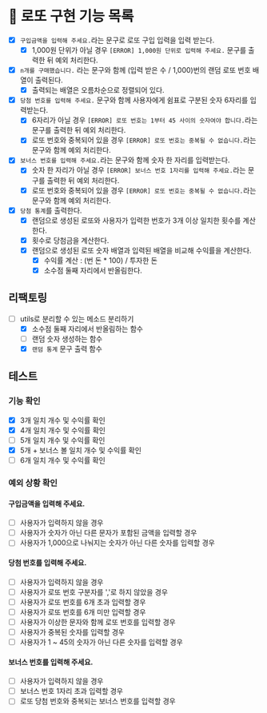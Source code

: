# 🎱 로또 구현 기능 목록

- [x] `구입금액을 입력해 주세요.`라는 문구로 로또 구입 입력을 입력 받는다.
  - [x] 1,000원 단위가 아닐 경우 `[ERROR] 1,000원 단위로 입력해 주세요.` 문구를 출력한 뒤 예외 처리한다.
- [x] `n개를 구매했습니다.` 라는 문구와 함께 (입력 받은 수 / 1,000)번의 랜덤 로또 번호 배열이 출력된다.
  - [x] 출력되는 배열은 오름차순으로 정렬되어 있다.
- [x] `당첨 번호를 입력해 주세요.` 문구와 함께 사용자에게 쉼표로 구분된 숫자 6자리를 입력받는다.
  - [x] 6자리가 아닐 경우 `[ERROR] 로또 번호는 1부터 45 사이의 숫자여야 합니다.`라는 문구를 출력한 뒤 예외 처리한다.
  - [x] 로또 번호와 중복되어 있을 경우 `[ERROR] 로또 번호는 중복될 수 없습니다.`라는 문구와 함께 예외 처리한다.
- [x] `보너스 번호를 입력해 주세요.`라는 문구와 함께 숫자 한 자리를 입력받는다.
  - [x] 숫자 한 자리가 아닐 경우 `[ERROR] 보너스 번호 1자리를 입력해 주세요.`라는 문구를 출력한 뒤 예외 처리한다.
  - [x] 로또 번호와 중복되어 있을 경우 `[ERROR] 로또 번호는 중복될 수 없습니다.`라는 문구와 함께 예외 처리한다.
- [x] `당첨 통계`를 출력한다.
  - [x] 랜덤으로 생성된 로또와 사용자가 입력한 번호가 3개 이상 일치한 횟수를 계산한다.
  - [x] 횟수로 당첨금을 계산한다.
  - [x] 랜덤으로 생성된 로또 숫자 배열과 입력된 배열을 비교해 수익률을 계산한다.
    - [x] 수익률 계산 : (번 돈 \* 100) / 투자한 돈
    - [x] 소수점 둘째 자리에서 반올림한다.

## 리팩토링

- [ ] utils로 분리할 수 있는 메소드 분리하기
  - [x] 소수점 둘째 자리에서 반올림하는 함수
  - [ ] 랜덤 숫자 생성하는 함수
  - [x] `랜덤 통계` 문구 출력 함수

## 테스트

### 기능 확인

- [x] 3개 일치 개수 및 수익률 확인
- [x] 4개 일치 개수 및 수익률 확인
- [ ] 5개 일치 개수 및 수익률 확인
- [x] 5개 + 보너스 볼 일치 개수 및 수익률 확인
- [ ] 6개 일치 개수 및 수익률 확인

### 예외 상황 확인

#### 구입금액을 입력해 주세요.

- [ ] 사용자가 입력하지 않을 경우
- [ ] 사용자가 숫자가 아닌 다른 문자가 포함된 금액을 입력할 경우
- [ ] 사용자가 1,000으로 나눠지는 숫자가 아닌 다른 숫자를 입력할 경우

#### 당첨 번호를 입력해 주세요.

- [ ] 사용자가 입력하지 않을 경우
- [ ] 사용자가 로또 번호 구분자를 ','로 하지 않았을 경우
- [ ] 사용자가 로또 번호를 6개 초과 입력할 경우
- [ ] 사용자가 로또 번호를 6개 미만 입력할 경우
- [ ] 사용자가 이상한 문자와 함께 로또 번호를 입력할 경우
- [ ] 사용자가 중복된 숫자를 입력할 경우
- [ ] 사용자가 1 ~ 45의 숫자가 아닌 다른 숫자를 입력할 경우

#### 보너스 번호를 입력해 주세요.

- [ ] 사용자가 입력하지 않을 경우
- [ ] 보너스 번호 1자리 초과 입력할 경우
- [ ] 로또 당첨 번호와 중복되는 보너스 번호를 입력할 경우
